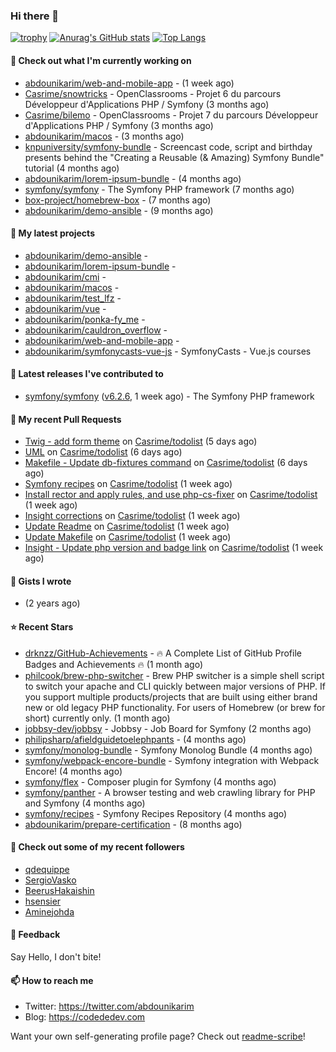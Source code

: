 ### Hi there 👋

[![trophy](https://github-profile-trophy.vercel.app/?username=abdounikarim&theme=onestar&row=1&column=7&no-frame=true&margin-w=13)](https://github.com/ryo-ma/github-profile-trophy)
[![Anurag's GitHub stats](https://github-readme-stats.vercel.app/api?username=abdounikarim&show_icons=true&theme=dark&count_private=true&hide_border=true)](https://github.com/anuraghazra/github-readme-stats)
[![Top Langs](https://github-readme-stats.vercel.app/api/top-langs/?username=abdounikarim&langs_count=8&layout=compact&theme=dark&hide_border=true)](https://github.com/anuraghazra/github-readme-stats)

#### 👷 Check out what I'm currently working on

- [abdounikarim/web-and-mobile-app](https://github.com/abdounikarim/web-and-mobile-app) -  (1 week ago)
- [Casrime/snowtricks](https://github.com/Casrime/snowtricks) - OpenClassrooms - Projet 6 du parcours Développeur d&#39;Applications PHP / Symfony (3 months ago)
- [Casrime/bilemo](https://github.com/Casrime/bilemo) - OpenClassrooms - Projet 7 du parcours Développeur d&#39;Applications PHP / Symfony (3 months ago)
- [abdounikarim/macos](https://github.com/abdounikarim/macos) -  (3 months ago)
- [knpuniversity/symfony-bundle](https://github.com/knpuniversity/symfony-bundle) - Screencast code, script and birthday presents behind the &#34;Creating a Reusable (&amp; Amazing) Symfony Bundle&#34; tutorial (4 months ago)
- [abdounikarim/lorem-ipsum-bundle](https://github.com/abdounikarim/lorem-ipsum-bundle) -  (4 months ago)
- [symfony/symfony](https://github.com/symfony/symfony) - The Symfony PHP framework (7 months ago)
- [box-project/homebrew-box](https://github.com/box-project/homebrew-box) -  (7 months ago)
- [abdounikarim/demo-ansible](https://github.com/abdounikarim/demo-ansible) -  (9 months ago)

#### 🌱 My latest projects

- [abdounikarim/demo-ansible](https://github.com/abdounikarim/demo-ansible) - 
- [abdounikarim/lorem-ipsum-bundle](https://github.com/abdounikarim/lorem-ipsum-bundle) - 
- [abdounikarim/cmi](https://github.com/abdounikarim/cmi) - 
- [abdounikarim/macos](https://github.com/abdounikarim/macos) - 
- [abdounikarim/test_lfz](https://github.com/abdounikarim/test_lfz) - 
- [abdounikarim/vue](https://github.com/abdounikarim/vue) - 
- [abdounikarim/ponka-fy_me](https://github.com/abdounikarim/ponka-fy_me) - 
- [abdounikarim/cauldron_overflow](https://github.com/abdounikarim/cauldron_overflow) - 
- [abdounikarim/web-and-mobile-app](https://github.com/abdounikarim/web-and-mobile-app) - 
- [abdounikarim/symfonycasts-vue-js](https://github.com/abdounikarim/symfonycasts-vue-js) - SymfonyCasts - Vue.js courses

#### 🔭 Latest releases I've contributed to

- [symfony/symfony](https://github.com/symfony/symfony) ([v6.2.6](https://github.com/symfony/symfony/releases/tag/v6.2.6), 1 week ago) - The Symfony PHP framework

#### 🔨 My recent Pull Requests

- [Twig - add form theme](https://github.com/Casrime/todolist/pull/13) on [Casrime/todolist](https://github.com/Casrime/todolist) (5 days ago)
- [UML](https://github.com/Casrime/todolist/pull/12) on [Casrime/todolist](https://github.com/Casrime/todolist) (6 days ago)
- [Makefile - Update db-fixtures command](https://github.com/Casrime/todolist/pull/11) on [Casrime/todolist](https://github.com/Casrime/todolist) (6 days ago)
- [Symfony recipes](https://github.com/Casrime/todolist/pull/10) on [Casrime/todolist](https://github.com/Casrime/todolist) (1 week ago)
- [Install rector and apply rules, and use php-cs-fixer](https://github.com/Casrime/todolist/pull/9) on [Casrime/todolist](https://github.com/Casrime/todolist) (1 week ago)
- [Insight corrections](https://github.com/Casrime/todolist/pull/8) on [Casrime/todolist](https://github.com/Casrime/todolist) (1 week ago)
- [Update Readme](https://github.com/Casrime/todolist/pull/7) on [Casrime/todolist](https://github.com/Casrime/todolist) (1 week ago)
- [Update Makefile](https://github.com/Casrime/todolist/pull/6) on [Casrime/todolist](https://github.com/Casrime/todolist) (1 week ago)
- [Insight - Update php version and badge link](https://github.com/Casrime/todolist/pull/5) on [Casrime/todolist](https://github.com/Casrime/todolist) (1 week ago)

#### 📓 Gists I wrote

- [](https://gist.github.com/b237278802559acb0bcf1e2516ba718e) (2 years ago)

#### ⭐ Recent Stars

- [drknzz/GitHub-Achievements](https://github.com/drknzz/GitHub-Achievements) - 🔥 A Complete List of GitHub Profile Badges and Achievements 🔥 (1 month ago)
- [philcook/brew-php-switcher](https://github.com/philcook/brew-php-switcher) - Brew PHP switcher is a simple shell script to switch your apache and CLI quickly between major versions of PHP. If you support multiple products/projects that are built using either brand new or old legacy PHP functionality. For users of Homebrew (or brew for short) currently only. (1 month ago)
- [jobbsy-dev/jobbsy](https://github.com/jobbsy-dev/jobbsy) - Jobbsy - Job Board for Symfony (2 months ago)
- [philipsharp/afieldguidetoelephpants](https://github.com/philipsharp/afieldguidetoelephpants) -  (4 months ago)
- [symfony/monolog-bundle](https://github.com/symfony/monolog-bundle) - Symfony Monolog Bundle (4 months ago)
- [symfony/webpack-encore-bundle](https://github.com/symfony/webpack-encore-bundle) - Symfony integration with Webpack Encore! (4 months ago)
- [symfony/flex](https://github.com/symfony/flex) - Composer plugin for Symfony (4 months ago)
- [symfony/panther](https://github.com/symfony/panther) - A browser testing and web crawling library for PHP and Symfony (4 months ago)
- [symfony/recipes](https://github.com/symfony/recipes) - Symfony Recipes Repository (4 months ago)
- [abdounikarim/prepare-certification](https://github.com/abdounikarim/prepare-certification) -  (8 months ago)

#### 👯 Check out some of my recent followers

- [qdequippe](https://github.com/qdequippe)
- [SergioVasko](https://github.com/SergioVasko)
- [BeerusHakaishin](https://github.com/BeerusHakaishin)
- [hsensier](https://github.com/hsensier)
- [Aminejohda](https://github.com/Aminejohda)

#### 💬 Feedback

Say Hello, I don't bite!

#### 📫 How to reach me

- Twitter: https://twitter.com/abdounikarim
- Blog: https://codededev.com

Want your own self-generating profile page? Check out [readme-scribe](https://github.com/muesli/readme-scribe)!
